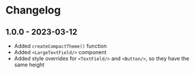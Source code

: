 # Changelog

## 1.0.0 - 2023-03-12

- Added `createCompactTheme()` function
- Added `<LargeTextField/>` component
- Added style overrides for `<TextField/>` and `<Button/>`, so they have the same height
